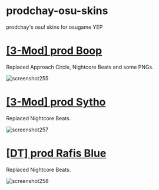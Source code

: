 # prodchay-osu-skins
prodchay's osu! skins for osugame YEP

# [[3-Mod] prod Boop](https://1drv.ms/u/s!Akwf7KaZiBiMahNo3-aA3em8p1Q?e=ueUqKu)
Replaced Approach Circle, Nightcore Beats and some PNGs.

![screenshot255](https://user-images.githubusercontent.com/106108647/204843312-b9d38b57-5965-4c97-bbc3-031ab104ea56.jpg)

# [[3-Mod] prod Sytho](https://1drv.ms/u/s!Akwf7KaZiBiMgQNI9Xd4142E8N87?e=2Mk0zc)
Replaced Nightcore Beats.

![screenshot257](https://user-images.githubusercontent.com/106108647/204847540-e950d2ab-c8a1-43db-883a-e8c5acc192ce.jpg)

# [[DT] prod Rafis Blue](https://1drv.ms/u/s!Akwf7KaZiBiMahNo3-aA3em8p1Q?e=ueUqKu)
Replaced Nightcore Beats.

![screenshot258](https://user-images.githubusercontent.com/106108647/204848760-f4255d4b-6573-4e7e-987f-105c1c726412.jpg)
